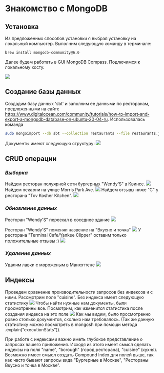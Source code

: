 # **Знакомство с MongoDB**

## **Установка** 
Из предложенных способов установки я выбрал установку на локальный компьютер. Выполним следующую команду в терминале:
```bash
brew install mongodb-community@6.0
```
Далее будем работать в GUI MongoDB Compass. Подлючимся к локальному хосту.

![](/pic1.png)

## **Создание базы данных**
Создадим базу данных 'sbt' и заполним ее данными по ресторанам, предложенными на сайте https://www.digitalocean.com/community/tutorials/how-to-import-and-export-a-mongodb-database-on-ubuntu-20-04-ru. Использовалась команда 
```bash
sudo mongoimport --db sbt --collection restaurants --file restaurants.json
```
Документы имеют следующую структуру:
![](pic4.png)

## **CRUD операции**
### *Выборка* 
Найдем ресторан полуярной сети бургерных "Wendy'S" в Квинсе.
![](pic2.png)
Найдем пекарни на улице Morris Park Ave.
![](pic3.png)
Найдем отзывы ниже "С" у ресторана "Tov Kosher Kitchen".
![](pic5.png)

### *Обновление данных*
Ресторан "Wendy'S" переехал в соседнее здание
![](pic6.png)

Ресторан "Wendy'S" поменял назвение на "Вкусно и точка"
![](pic7.png)
У ресторана "Terminal Cafe/Yankee Clipper" оставим только положительные отзывы :)
![](pic8.png)

### *Удаление данных*
Удалим лавки с мороженым в Манхэттене 
![](pic9.png)

## **Индексы**
Проведем сравнение производительности запросов без индексов и с ними. Рассмотрим поле "cuisine". Без индекса имеет следующую статистику 
![](Снимок%20экрана%202023-04-04%20в%2002.20.58.png)
Чтобы найти нужные нам документы, были просмотренны все. Посмотрим, как изменится статистика после создания индекса на это поле
![](Снимок%20экрана%202023-04-04%20в%2002.24.09.png) 
Как мы видим, было просмотренно ровно столько документов, сколько нам требовалось. (Так же данную статистику можно посмотреть в mongosh при помощи метода .explain("executionStats")). 

При работе с индексами важно иметь глубокое представление о запросах вашего приложения. Исходя из этого имеет смысл сделать индексы на поля "name", "borough" (город ресторана), "cuisine" (кухня). Возможно имеет смысл создать Compound Index для полей выше, так как часто бывают запросы вида "Бургерные в Москве", "Рестораны Вкусно и точка в Москве". 